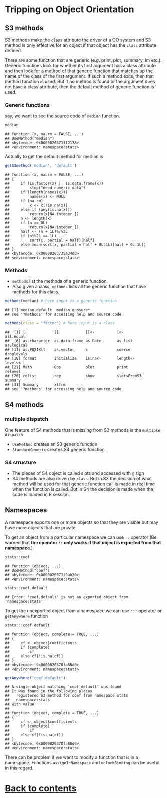 Tripping on Object Orientation
================

## S3 methods

S3 methods make the `class` attribute the driver of a OO system and S3
method is only effective for an object if that object has the `class`
attribute defined.

There are some function that are generic (e.g. print, plot, summary, lm
etc.). Generic functions look for whether its first argument has a class
attribute and then look for a method of that generic function that
matches up the name of the class of the first argument. If such a method
exits, then that method function is used. But if no method is found or
the argument does not have a class attribute, then the default method of
generic function is used.

### Generic functions

say, we want to see the source code of `median` function.

``` r
median
```

    ## function (x, na.rm = FALSE, ...) 
    ## UseMethod("median")
    ## <bytecode: 0x0000020371172178>
    ## <environment: namespace:stats>

Actually to get the default method for median is

``` r
getS3method('median', 'default')
```

    ## function (x, na.rm = FALSE, ...) 
    ## {
    ##     if (is.factor(x) || is.data.frame(x)) 
    ##         stop("need numeric data")
    ##     if (length(names(x))) 
    ##         names(x) <- NULL
    ##     if (na.rm) 
    ##         x <- x[!is.na(x)]
    ##     else if (any(is.na(x))) 
    ##         return(x[NA_integer_])
    ##     n <- length(x)
    ##     if (n == 0L) 
    ##         return(x[NA_integer_])
    ##     half <- (n + 1L)%/%2L
    ##     if (n%%2L == 1L) 
    ##         sort(x, partial = half)[half]
    ##     else mean(sort(x, partial = half + 0L:1L)[half + 0L:1L])
    ## }
    ## <bytecode: 0x00000203735a34d0>
    ## <environment: namespace:stats>

### Methods

-   `methods` list the methods of a generic function.
-   Also given a class, `methods` lists all the generic function that
    have methods for this class.

``` r
methods(median) # here input is a generic function
```

    ## [1] median.default  median.quosure*
    ## see '?methods' for accessing help and source code

``` r
methods(class = "factor") # here input is a class
```

    ##  [1] [             [[            [[<-          [<-           all.equal    
    ##  [6] as.character  as.data.frame as.Date       as.list       as.logical   
    ## [11] as.POSIXlt    as.vector     c             coerce        droplevels   
    ## [16] format        initialize    is.na<-       length<-      levels<-     
    ## [21] Math          Ops           plot          print         relevel      
    ## [26] relist        rep           show          slotsFromS3   summary      
    ## [31] Summary       xtfrm        
    ## see '?methods' for accessing help and source code

## S4 methods

### multiple dispatch

One feature of S4 methods that is missing from S3 methods is the
`multiple dispatch`

-   `UseMethod` creates an S3 generic function
-   `StandardGeneric` creates S4 generic function

### S4 structure

-   The pieces of S4 object is called slots and accessed with `@` sign
-   S4 methods are also driven by `class`. But in S3 the decision of
    what method will be used for that generic function call is made in
    real time when the function is called. But in S4 the decision is
    made when the code is loaded in R session.

## Namespaces

A namespace exports one or more objects so that they are visible but may
have more objects that are private.

To get an object from a particular namespace we can use `::` operator
(Be warned that **the operator `::` only works if that object is
exported from that namespace**.)

``` r
stats::coef
```

    ## function (object, ...) 
    ## UseMethod("coef")
    ## <bytecode: 0x0000020371f9ab20>
    ## <environment: namespace:stats>

``` r
stats::coef.default
```

    ## Error: 'coef.default' is not an exported object from 'namespace:stats'

To get the unexported object from a namespace we can use `:::` operator
or `getAnywhere` function

``` r
stats:::coef.default
```

    ## function (object, complete = TRUE, ...) 
    ## {
    ##     cf <- object$coefficients
    ##     if (complete) 
    ##         cf
    ##     else cf[!is.na(cf)]
    ## }
    ## <bytecode: 0x0000020370fa88d0>
    ## <environment: namespace:stats>

``` r
getAnywhere("coef.default")
```

    ## A single object matching 'coef.default' was found
    ## It was found in the following places
    ##   registered S3 method for coef from namespace stats
    ##   namespace:stats
    ## with value
    ## 
    ## function (object, complete = TRUE, ...) 
    ## {
    ##     cf <- object$coefficients
    ##     if (complete) 
    ##         cf
    ##     else cf[!is.na(cf)]
    ## }
    ## <bytecode: 0x0000020370fa88d0>
    ## <environment: namespace:stats>

There can be problem if we want to modify a function that is in a
namespace. Functions `assignInNamespace` and `unlockBinding` can be
useful in this regard.

# [Back to contents](%22R_inferno#contents%22)
